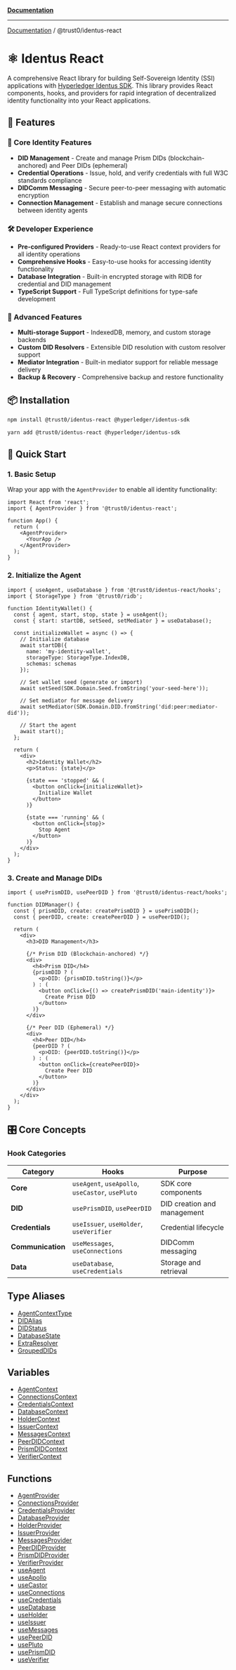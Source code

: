 [**Documentation**](../../README.md)

***

[Documentation](../../README.md) / @trust0/identus-react

# ⚛️ Identus React

A comprehensive React library for building Self-Sovereign Identity (SSI) applications with [Hyperledger Identus SDK](https://github.com/hyperledger-identus/sdk-ts). This library provides React components, hooks, and providers for rapid integration of decentralized identity functionality into your React applications.

## 🚀 Features

### 🎯 Core Identity Features
- **DID Management** - Create and manage Prism DIDs (blockchain-anchored) and Peer DIDs (ephemeral)
- **Credential Operations** - Issue, hold, and verify credentials with full W3C standards compliance
- **DIDComm Messaging** - Secure peer-to-peer messaging with automatic encryption
- **Connection Management** - Establish and manage secure connections between identity agents

### 🛠️ Developer Experience
- **Pre-configured Providers** - Ready-to-use React context providers for all identity operations
- **Comprehensive Hooks** - Easy-to-use hooks for accessing identity functionality
- **Database Integration** - Built-in encrypted storage with RIDB for credential and DID management
- **TypeScript Support** - Full TypeScript definitions for type-safe development

### 🔧 Advanced Features
- **Multi-storage Support** - IndexedDB, memory, and custom storage backends
- **Custom DID Resolvers** - Extensible DID resolution with custom resolver support
- **Mediator Integration** - Built-in mediator support for reliable message delivery
- **Backup & Recovery** - Comprehensive backup and restore functionality

## 📦 Installation

```bash
npm install @trust0/identus-react @hyperledger/identus-sdk
```

```bash
yarn add @trust0/identus-react @hyperledger/identus-sdk
```

## 🏁 Quick Start

### 1. Basic Setup

Wrap your app with the `AgentProvider` to enable all identity functionality:

```tsx
import React from 'react';
import { AgentProvider } from '@trust0/identus-react';

function App() {
  return (
    <AgentProvider>
      <YourApp />
    </AgentProvider>
  );
}
```

### 2. Initialize the Agent

```tsx
import { useAgent, useDatabase } from '@trust0/identus-react/hooks';
import { StorageType } from '@trust0/ridb';

function IdentityWallet() {
  const { agent, start, stop, state } = useAgent();
  const { start: startDB, setSeed, setMediator } = useDatabase();

  const initializeWallet = async () => {
    // Initialize database
    await startDB({
      name: 'my-identity-wallet',
      storageType: StorageType.IndexDB,
      schemas: schemas
    });

    // Set wallet seed (generate or import)
    await setSeed(SDK.Domain.Seed.fromString('your-seed-here'));
    
    // Set mediator for message delivery
    await setMediator(SDK.Domain.DID.fromString('did:peer:mediator-did'));

    // Start the agent
    await start();
  };

  return (
    <div>
      <h2>Identity Wallet</h2>
      <p>Status: {state}</p>
      
      {state === 'stopped' && (
        <button onClick={initializeWallet}>
          Initialize Wallet
        </button>
      )}
      
      {state === 'running' && (
        <button onClick={stop}>
          Stop Agent
        </button>
      )}
    </div>
  );
}
```

### 3. Create and Manage DIDs

```tsx
import { usePrismDID, usePeerDID } from '@trust0/identus-react/hooks';

function DIDManager() {
  const { prismDID, create: createPrismDID } = usePrismDID();
  const { peerDID, create: createPeerDID } = usePeerDID();

  return (
    <div>
      <h3>DID Management</h3>
      
      {/* Prism DID (Blockchain-anchored) */}
      <div>
        <h4>Prism DID</h4>
        {prismDID ? (
          <p>DID: {prismDID.toString()}</p>
        ) : (
          <button onClick={() => createPrismDID('main-identity')}>
            Create Prism DID
          </button>
        )}
      </div>

      {/* Peer DID (Ephemeral) */}
      <div>
        <h4>Peer DID</h4>
        {peerDID ? (
          <p>DID: {peerDID.toString()}</p>
        ) : (
          <button onClick={createPeerDID}>
            Create Peer DID
          </button>
        )}
      </div>
    </div>
  );
}
```

## 🎛️ Core Concepts

### Hook Categories

| Category | Hooks | Purpose |
|----------|--------|---------|
| **Core** | `useAgent`, `useApollo`, `useCastor`, `usePluto` | SDK core components |
| **DID** | `usePrismDID`, `usePeerDID` | DID creation and management |
| **Credentials** | `useIssuer`, `useHolder`, `useVerifier` | Credential lifecycle |
| **Communication** | `useMessages`, `useConnections` | DIDComm messaging |
| **Data** | `useDatabase`, `useCredentials` | Storage and retrieval |

## Type Aliases

- [AgentContextType](type-aliases/AgentContextType.md)
- [DIDAlias](type-aliases/DIDAlias.md)
- [DIDStatus](type-aliases/DIDStatus.md)
- [DatabaseState](type-aliases/DatabaseState.md)
- [ExtraResolver](type-aliases/ExtraResolver.md)
- [GroupedDIDs](type-aliases/GroupedDIDs.md)

## Variables

- [AgentContext](variables/AgentContext.md)
- [ConnectionsContext](variables/ConnectionsContext.md)
- [CredentialsContext](variables/CredentialsContext.md)
- [DatabaseContext](variables/DatabaseContext.md)
- [HolderContext](variables/HolderContext.md)
- [IssuerContext](variables/IssuerContext.md)
- [MessagesContext](variables/MessagesContext.md)
- [PeerDIDContext](variables/PeerDIDContext.md)
- [PrismDIDContext](variables/PrismDIDContext.md)
- [VerifierContext](variables/VerifierContext.md)

## Functions

- [AgentProvider](functions/AgentProvider.md)
- [ConnectionsProvider](functions/ConnectionsProvider.md)
- [CredentialsProvider](functions/CredentialsProvider.md)
- [DatabaseProvider](functions/DatabaseProvider.md)
- [HolderProvider](functions/HolderProvider.md)
- [IssuerProvider](functions/IssuerProvider.md)
- [MessagesProvider](functions/MessagesProvider.md)
- [PeerDIDProvider](functions/PeerDIDProvider.md)
- [PrismDIDProvider](functions/PrismDIDProvider.md)
- [VerifierProvider](functions/VerifierProvider.md)
- [useAgent](functions/useAgent.md)
- [useApollo](functions/useApollo.md)
- [useCastor](functions/useCastor.md)
- [useConnections](functions/useConnections.md)
- [useCredentials](functions/useCredentials.md)
- [useDatabase](functions/useDatabase.md)
- [useHolder](functions/useHolder.md)
- [useIssuer](functions/useIssuer.md)
- [useMessages](functions/useMessages.md)
- [usePeerDID](functions/usePeerDID.md)
- [usePluto](functions/usePluto.md)
- [usePrismDID](functions/usePrismDID.md)
- [useVerifier](functions/useVerifier.md)

